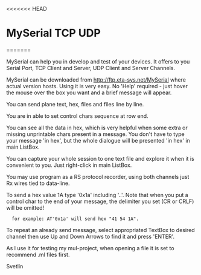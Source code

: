 <<<<<<< HEAD
# MySerial TCP UDP
=======

   MySerial can help you in develop and test of your devices. It offers to you Serial Port, TCP Client and Server, UDP Client and Server Channels.
   
   MySerial can be downloaded from http://ftp.eta-sys.net/MySerial where actual version hosts. Using it is very easy. No 'Help' required - just hover the mouse over the box you want and a brief message will appear.
   
   You can send plane text, hex, files and files line by line. 
   
   You are in able to set control chars sequence at row end.
   
   You can see all the data in hex, which is very helpful when some extra or missing unprintable chars present in a message. You don't have to type your message 'in hex', but the whole dialogue will be presented 'in hex' in main ListBox.
   
   You can capture your whole session to one text file and explore it when it is convenient to you. Just right-click in main ListBox.
   
   You may use program as a RS protocol recorder, using both channels just Rx wires tied to data-line.
   
   To send a hex value 1A type '0x1a' including '..'. Note that when you put a control char to the end of your message, the delimiter you set (CR or CRLF) will be omitted!
   
      for example: AT'0x1a' will send hex "41 54 1A".
      
   To repeat an already send message, select appropriated TextBox to desired channel then use Up and Down Arrows to find it and press 'ENTER'.
  
   As I use it for testing my mul-project, when opening a file it is set to recommend .ml files first.

   Svetlin
 
